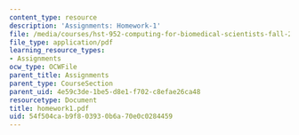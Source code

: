 ```yaml
---
content_type: resource
description: 'Assignments: Homework-1'
file: /media/courses/hst-952-computing-for-biomedical-scientists-fall-2002/54f504cab9f803930b6a70e0c0284459_homework1.pdf
file_type: application/pdf
learning_resource_types:
- Assignments
ocw_type: OCWFile
parent_title: Assignments
parent_type: CourseSection
parent_uid: 4e59c3de-1be5-d8e1-f702-c8efae26ca48
resourcetype: Document
title: homework1.pdf
uid: 54f504ca-b9f8-0393-0b6a-70e0c0284459
---
```

